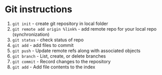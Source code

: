 # Git instructions

1. ```git init``` - create git repository in local folder
2. ```git remote add origin %link%``` - add remote repo for your local repo (synchronization) 
3. ```git status``` - check status of repo
4. ```git add``` - add files to commit
5. ```git push``` - Update remote refs along with associated objects
6. ```git branch``` - List, create, or delete branches
7. ```git commit``` - Record changes to the repository
8. ```git add``` - Add file contents to the index